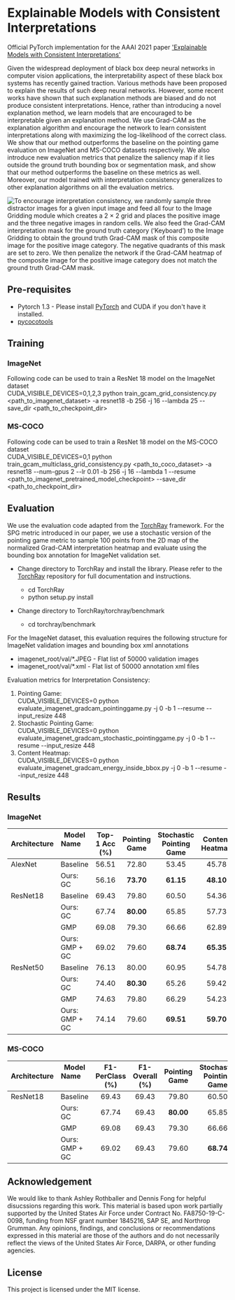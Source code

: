 # Explainable Models with Consistent Interpretations
Official PyTorch implementation for the AAAI 2021 paper ['Explainable Models with Consistent Interpretations'](https://www.aaai.org/AAAI21Papers/AAAI-8236.PillaiV.pdf)

Given the widespread deployment of black box deep neural networks in computer vision applications, the interpretability aspect of these black box systems has recently gained traction. Various methods have been proposed to explain the results of such deep neural networks. However, some recent works have shown that such explanation methods are biased and do not produce consistent interpretations. Hence, rather than introducing a novel explanation method, we learn models that are encouraged to be interpretable given an explanation method. We use Grad-CAM as the explanation algorithm and encourage the network to learn consistent interpretations along with maximizing the log-likelihood of the correct class. We show that our method outperforms the baseline on the pointing game evaluation on ImageNet and MS-COCO datasets respectively. We also introduce new evaluation metrics that penalize the saliency map if it lies outside the ground truth bounding box or segmentation mask, and show that our method outperforms the baseline on these metrics as well. Moreover, our model trained with interpretation consistency generalizes to other explanation algorithms on all the evaluation metrics.

![To encourage interpretation consistency, we randomly sample three distractor images for a given input image and feed all four to the Image Gridding module which creates a 2 × 2 grid and places the positive image and the three negative images in random cells. We also feed the Grad-CAM interpretation mask for the ground truth category (‘Keyboard’) to the Image Gridding to obtain the ground truth Grad-CAM mask of this composite image for the positive image category. The negative quadrants of this mask are set to zero. We then penalize the network if the Grad-CAM heatmap of the composite image for the positive image category does not match the ground truth Grad-CAM mask.][teaser]

## Pre-requisites
- Pytorch 1.3 - Please install [PyTorch](https://pytorch.org/get-started/locally/) and CUDA if you don't have it installed. 
- [pycocotools](https://pypi.org/project/pycocotools/)

## Training
### ImageNet
Following code can be used to train a ResNet 18 model on the ImageNet dataset <br/>
CUDA_VISIBLE_DEVICES=0,1,2,3 python train_gcam_grid_consistency.py <path_to_imagenet_dataset> -a resnet18 -b 256 -j 16 --lambda 25 --save_dir <path_to_checkpoint_dir> 

### MS-COCO
Following code can be used to train a ResNet 18 model on the MS-COCO dataset <br/>
CUDA_VISIBLE_DEVICES=0,1 python train_gcam_multiclass_grid_consistency.py <path_to_coco_dataset> -a resnet18 --num-gpus 2 --lr 0.01 -b 256 -j 16 --lambda 1 --resume <path_to_imagenet_pretrained_model_checkpoint> --save_dir <path_to_checkpoint_dir>

## Evaluation
We use the evaluation code adapted from the [TorchRay](https://github.com/facebookresearch/TorchRay) framework. For the SPG metric introduced in our paper, we use a stochastic version of the pointing game metric to sample 100 points from the 2D map of the normalized Grad-CAM interpretation heatmap and evaluate using the bounding box annotation for ImageNet validation set.

* Change directory to TorchRay and install the library. Please refer to the [TorchRay](https://github.com/facebookresearch/TorchRay) repository for full documentation and instructions.
    * cd TorchRay
    * python setup.py install

* Change directory to TorchRay/torchray/benchmark
    * cd torchray/benchmark

For the ImageNet dataset, this evaluation requires the following structure for ImageNet validation images and bounding box xml annotations
<ul>
  <li>imagenet_root/val/*.JPEG - Flat list of 50000 validation images</li>
  <li>imagenet_root/val/*.xml - Flat list of 50000 annotation xml files</li>
</ul>

Evaluation metrics for Interpretation Consistency:
<ol>
<li>Pointing Game: <br/>
CUDA_VISIBLE_DEVICES=0 python evaluate_imagenet_gradcam_pointinggame.py <path_to_imagenet_validation_root> -j 0 -b 1 --resume <path_to_model_checkpoint> --input_resize 448
</li> 
<li>Stochastic Pointing Game: <br/>
CUDA_VISIBLE_DEVICES=0 python evaluate_imagenet_gradcam_stochastic_pointinggame.py <path_to_imagenet_validation_root> -j 0 -b 1 --resume <path_to_model_checkpoint> --input_resize 448
</li> 
<li>Content Heatmap: <br/>
CUDA_VISIBLE_DEVICES=0 python evaluate_imagenet_gradcam_energy_inside_bbox.py <path_to_imagenet_validation_root> -j 0 -b 1 --resume <path_to_model_checkpoint> --input_resize 448
</li> 
</ol>
   
## Results
### ImageNet

|          Architecture | Model Name    &nbsp; &nbsp; &nbsp; &nbsp; &nbsp;    |     Top-1 Acc (%)     |     Pointing Game    |     Stochastic Pointing Game      |     Content Heatmap    | Pre-trained  |
| --- | ------- | :---: | :---: | :---: | :---: | :---: |
|  AlexNet   |   Baseline     |          56.51             |     72.80      |      53.45        |     45.78      | [checkpoint](https://download.pytorch.org/models/alexnet-owt-4df8aa71.pth)  |
|            |   Ours: GC    |          56.16             |     **73.70**      |      **61.15**        |     **48.10**      | [checkpoint](https://drive.google.com/file/d/1s9xAZ2p8wdyiVVqnokOACtJTOEvh_D35/view?usp=sharing)  |
|  ResNet18  |   Baseline     |          69.43             |     79.80      |      60.50        |     54.36      |  [checkpoint](https://drive.google.com/file/d/1jBPTU75iar5dSoqB3jlNMcAnOSY3H17n/view?usp=sharing) |
|            |   Ours: GC    |          67.74             |     **80.00**      |      65.85        |     57.73      |  [checkpoint](https://drive.google.com/file/d/1W52-sYbyPi-VFLRNlIWAwx4MExWiqMS_/view?usp=sharing) |
|            |   GMP          |          69.08             |     79.30      |      66.66        |     62.89      | [checkpoint](https://drive.google.com/file/d/1ivN3kqDyZ6ekY6jVI0RMAYu_QoiDxCvT/view?usp=sharing)  |
|            |   Ours: GMP + GC    |          69.02             |     79.60      |      **68.74**        |     **65.35**      | [checkpoint](https://drive.google.com/file/d/1NcJ5U8HIHKzReUpcDRdyMyrRmNXZcJ8J/view?usp=sharing)  |
|  ResNet50  |   Baseline     |          76.13             |     80.00      |      60.95        |     54.78      |  [checkpoint](https://download.pytorch.org/models/resnet50-19c8e357.pth) |
|            |   Ours: GC    |          74.40             |     **80.30**      |      65.26        |     59.42      | [checkpoint](https://drive.google.com/file/d/1eGQke4BApVdObrq0NdrhMayUzihdcTvx/view?usp=sharing)  |
|            |   GMP    |          74.63             |     79.80      |      66.29        |     54.23      | [checkpoint](https://drive.google.com/file/d/1bjaEHU-NKrUnsf5QTHpIVeknRbrwkD32/view?usp=sharing)  |
|            |   Ours: GMP + GC    |          74.14             |     79.60      |      **69.51**        |     **59.70**      | [checkpoint](https://drive.google.com/file/d/1yuvwGn6Em_lYWwjTXXfmcGAGV23sZ0D0/view?usp=sharing)  |

### MS-COCO
|          Architecture | Model Name    &nbsp; &nbsp; &nbsp; &nbsp; &nbsp;    |     F1-PerClass (%)   |     F1-Overall (%)    |     Pointing Game    |     Stochastic Pointing Game      |     Content Heatmap    | Pre-trained  |
| --- | ------- | :---: | :---: | :---: | :---: | :---: | :---: |
|  ResNet18  |   Baseline     |          69.43     |          69.43             |     79.80      |      60.50        |     54.36      |  [checkpoint](https://drive.google.com/file/d/1jBPTU75iar5dSoqB3jlNMcAnOSY3H17n/view?usp=sharing) |
|            |   Ours: GC    |          67.74      |          69.43             |     **80.00**      |      65.85        |     57.73      |  [checkpoint](https://drive.google.com/file/d/1W52-sYbyPi-VFLRNlIWAwx4MExWiqMS_/view?usp=sharing) |
|            |   GMP          |          69.08     |          69.43             |     79.30      |      66.66        |     62.89      | [checkpoint](https://drive.google.com/file/d/1rKP2oi1K83VP9w9jj_wgYw3psU_T5CMY/view?usp=sharing)  |
|            |   Ours: GMP + GC    |          69.02      |          69.43             |     79.60      |      **68.74**        |     **65.35**      | [checkpoint](https://drive.google.com/file/d/1plynvH8rKqLi37YaTl1I3HfLCw95kbZf/view?usp=sharing)  |


## Acknowledgement
We would like to thank Ashley Rothballer and Dennis Fong for helpful disucssions regarding this work.
This material is based upon work partially supported by the United States Air Force under Contract No. FA8750-19-C-0098, funding from NSF grant number 1845216, SAP SE, and Northrop Grumman. Any opinions, findings, and conclusions or recommendations expressed in this material are those of the authors and do not necessarily reflect the views of the United States Air Force, DARPA, or other funding agencies.

## License
This project is licensed under the MIT license.

[teaser]: https://github.com/UMBCvision/Explainable-Models-with-Consistent-Interpretations/blob/main/misc/github_teaser.png
